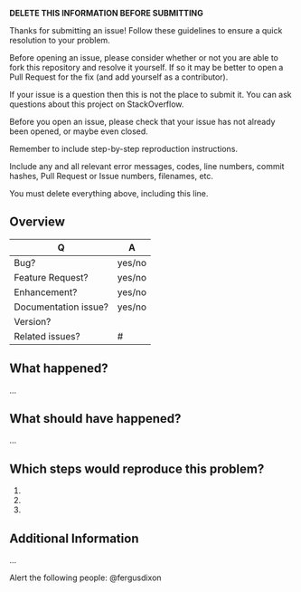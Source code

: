 **DELETE THIS INFORMATION BEFORE SUBMITTING**

Thanks for submitting an issue! Follow these guidelines to ensure a
quick resolution to your problem.

Before opening an issue, please consider whether or not you are
able to fork this repository and resolve it yourself. If so it may be
better to open a Pull Request for the fix (and add yourself as a 
contributor).

If your issue is a question then this is not the place to submit it.
You can ask questions about this project on StackOverflow.

Before you open an issue, please check that your issue has not already
been opened, or maybe even closed.

Remember to include step-by-step reproduction instructions.

Include any and all relevant error messages, codes, line numbers, commit
hashes, Pull Request or Issue numbers, filenames, etc.

You must delete everything above, including this line.

## Overview

| Q                    | A
| -------------------- | ---
| Bug?                 | yes/no
| Feature Request?     | yes/no
| Enhancement?         | yes/no
| Documentation issue? | yes/no
| Version?             | 
| Related issues?      | #

## What happened?

...

## What should have happened?

...

## Which steps would reproduce this problem?

1.
2.
3.

## Additional Information

...

Alert the following people: @fergusdixon
